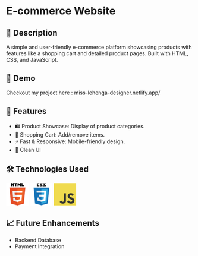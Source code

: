 <h1>E-commerce Website</h1>

<h2>🌟 Description</h2>
A simple and user-friendly e-commerce platform showcasing products with features like a shopping cart and detailed product pages. Built with HTML, CSS, and JavaScript.

## 📌 Demo
Checkout my project here : miss-lehenga-designer.netlify.app/

## 🚀 Features
<ul>
  <li>🛍️ Product Showcase: Display of product categories.</li>
  <li>🛒 Shopping Cart: Add/remove items.</li>
  <li>⚡ Fast & Responsive: Mobile-friendly design.</li>
  <li>📱 Clean UI</li>
</ul>

## 🛠️ Technologies Used
<img src = "https://raw.githubusercontent.com/github/explore/master/topics/html/html.png" width="60px"> <img src = "https://raw.githubusercontent.com/github/explore/master/topics/css/css.png" width="60px">
<img src = "https://raw.githubusercontent.com/github/explore/master/topics/javascript/javascript.png" width="60px">

## 📈 Future Enhancements
<ul>
  <li>Backend Database</li>
  <li>Payment Integration</li>
</ul>
